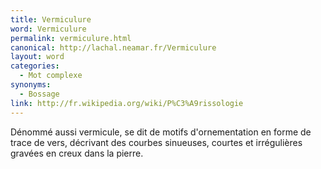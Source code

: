 ```yaml
---
title: Vermiculure
word: Vermiculure
permalink: vermiculure.html
canonical: http://lachal.neamar.fr/Vermiculure
layout: word
categories:
  - Mot complexe
synonyms:
  - Bossage
link: http://fr.wikipedia.org/wiki/P%C3%A9rissologie
---
```


Dénommé aussi vermicule, se dit de motifs d'ornementation en forme de trace de vers, décrivant des courbes sinueuses, courtes et irrégulières gravées en creux dans la pierre.

